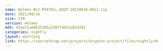 ```yaml
---
name: Holmes-BLC-MIATOLL-AOSP-20210816-0812.zip
date: 2021/08/16
size: 21M
version: Holmes
md5: 42aa71ae0b35305a330774015a81d342
categories: nightly
layout: waitting
link: https://sourceforge.net/projects/krypton-project/files/nightly/Holmes-BLC-MIATOLL-AOSP-20210816-0812.zip
---
```

